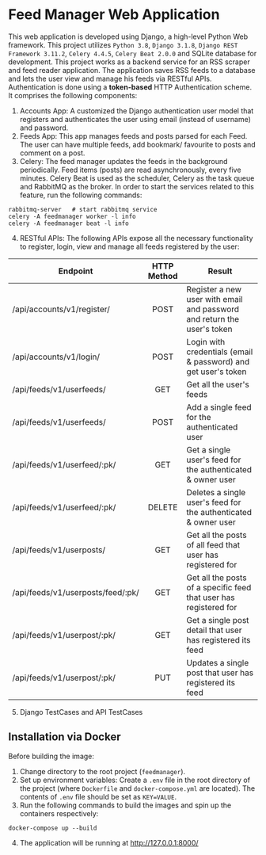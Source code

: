 # Feed Manager Web Application

This web application is developed using Django, a high-level Python Web framework. This project utilizes `Python 3.8`, `Django 3.1.8`, `Django REST Framework 3.11.2`, `Celery 4.4.5`, `Celery Beat 2.0.0` and SQLite database for development.
This project works as a backend service for an RSS scraper and feed reader application. The application saves RSS feeds to a database and lets the user view and manage his feeds via RESTful APIs. Authentication is done using a **token-based** HTTP Authentication scheme. 
It comprises the following components:
1. Accounts App:
    A customized the Django authentication user model that registers and authenticates the user using email (instead of username) and password.
2. Feeds App:
    This app manages feeds and posts parsed for each Feed. The user can have multiple feeds, add bookmark/ favourite to posts and comment on a post.
3. Celery:
    The feed manager updates the feeds in the background periodically. Feed items (posts) are read asynchronously, every five minutes. Celery Beat is used as the scheduler, Celery as the task queue and RabbitMQ as the broker.
    In order to start the services related to this feature, run the following commands:
```shell script
rabbitmq-server   # start rabbitmq service
celery -A feedmanager worker -l info
celery -A feedmanager beat -l info
``` 
4. RESTful APIs: The following APIs expose all the necessary functionality to register, login, view and manage all feeds registered by the user:

| Endpoint                          | HTTP Method   | Result     |
| -------------------------------   |:-------------:| -----------|
| /api/accounts/v1/register/        | POST      | Register a new user with email and password and return the user's token  
| /api/accounts/v1/login/           | POST      | Login with credentials (email & password) and get user's token
| /api/feeds/v1/userfeeds/          | GET       | Get all the user's feeds |
| /api/feeds/v1/userfeeds/          | POST      | Add a single feed for the authenticated user |
| /api/feeds/v1/userfeed/:pk/       | GET       | Get a single user's feed for the authenticated & owner user|
| /api/feeds/v1/userfeed/:pk/       | DELETE    | Deletes a single user's feed for the authenticated & owner user|
| /api/feeds/v1/userposts/          | GET       | Get all the posts of all feed that user has registered for |
| /api/feeds/v1/userposts/feed/:pk/ | GET       | Get all the posts of a specific feed that user has registered for |
| /api/feeds/v1/userpost/:pk/       | GET       | Get a single post detail that user has registered its feed |
| /api/feeds/v1/userpost/:pk/       | PUT       | Updates a single post that user has registered its feed |
 
5. Django TestCases and API TestCases

## Installation via Docker

Before building the image:
1. Change directory to the root project (`feedmanager`).
2. Set up environment variables: Create a `.env` file in the root directory of the project (where `Dockerfile` and `docker-compose.yml` are located).
The contents of `.env` file should be set as `KEY=VALUE`. 
3. Run the following commands to build the images and spin up the containers respectively:
```shell script
docker-compose up --build
```
4. The application will be running at http://127.0.0.1:8000/


